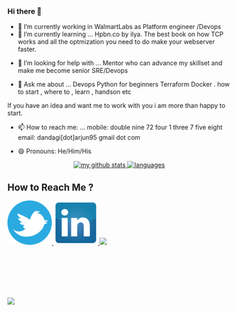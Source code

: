 ### Hi there 👋

- 🔭 I’m currently working in WalmartLabs as Platform engineer /Devops 
- 🌱 I’m currently learning ...
Hpbn.co by ilya. The best book on how TCP works and all the optmization you need to do make your webserver faster.
<!-- - 👯 I’m looking to collaborate on ... -->

- 🤔 I’m looking for help with ...
Mentor who can advance my skillset and make me become senior SRE/Devops 

- 💬 Ask me about ...
Devops
Python for beginners
Terraform
Docker . how to start , where to , learn , handson etc 

If you have an idea and want me to work with you i am more than happy to start.
- 📫 How to reach me: ...
mobile: double nine 72 four 1 three 7 five eight
email: dandagi[dot]arjun95<at> gmail dot com

- 😄 Pronouns: He/Him/His
<!-- - ⚡ Fun fact: ...
-->
<!-- status codes -->
<a align="center" href="https://arshiamidos.github.io">
    <p align="center">
    <img src="https://github-readme-stats.vercel.app/api?username=arjundandagi&show_icons=true&theme=tokyonight" alt="my github stats" width="420"/>&nbsp;<img src="https://github-readme-stats.vercel.app/api/top-langs/?username=arjundandagi&layout=compact&theme=tokyonight" alt="languages" height="165">
    </p>
</a>

## How to Reach Me ?
<a href="https://twitter.com/intent/follow?screen_name=arjundandagi&tw_p=followbutton" target="_blank">
  <img rel="preload" src="https://github.com/TheKinng96/TheKinng96/blob/master/pngwing.com.png" width="100px"/>
</a>
<a href="https://www.linkedin.com/in/arjundandagi/" target="_blank">
  <img rel="preload" target="_blank" src="https://github.com/TheKinng96/TheKinng96/blob/master/pngwing.com%20(1).png" width="100px"/>
</a>
<a href="https://wa.me/919972413758" target="_blank">
  <img rel="preload" target="_blank" src="https://img.icons8.com/color/144/000000/whatsapp.png" width="100px"/>
</a>

<br/><br/><br/><br/><br/><br/>
![](https://komarev.com/ghpvc/?username=arjundandagi)
